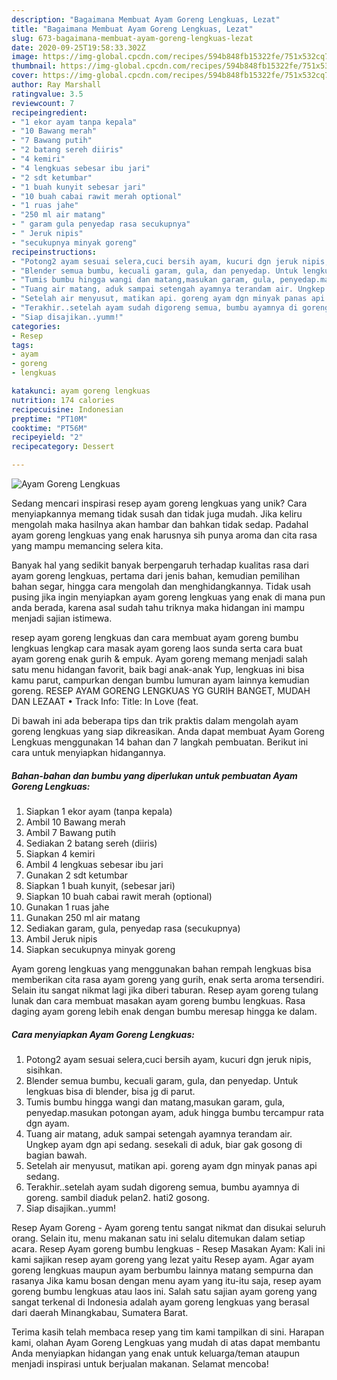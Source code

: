 ```yaml
---
description: "Bagaimana Membuat Ayam Goreng Lengkuas, Lezat"
title: "Bagaimana Membuat Ayam Goreng Lengkuas, Lezat"
slug: 673-bagaimana-membuat-ayam-goreng-lengkuas-lezat
date: 2020-09-25T19:58:33.302Z
image: https://img-global.cpcdn.com/recipes/594b848fb15322fe/751x532cq70/ayam-goreng-lengkuas-foto-resep-utama.jpg
thumbnail: https://img-global.cpcdn.com/recipes/594b848fb15322fe/751x532cq70/ayam-goreng-lengkuas-foto-resep-utama.jpg
cover: https://img-global.cpcdn.com/recipes/594b848fb15322fe/751x532cq70/ayam-goreng-lengkuas-foto-resep-utama.jpg
author: Ray Marshall
ratingvalue: 3.5
reviewcount: 7
recipeingredient:
- "1 ekor ayam tanpa kepala"
- "10 Bawang merah"
- "7 Bawang putih"
- "2 batang sereh diiris"
- "4 kemiri"
- "4 lengkuas sebesar ibu jari"
- "2 sdt ketumbar"
- "1 buah kunyit sebesar jari"
- "10 buah cabai rawit merah optional"
- "1 ruas jahe"
- "250 ml air matang"
- " garam gula penyedap rasa secukupnya"
- " Jeruk nipis"
- "secukupnya minyak goreng"
recipeinstructions:
- "Potong2 ayam sesuai selera,cuci bersih ayam, kucuri dgn jeruk nipis, sisihkan."
- "Blender semua bumbu, kecuali garam, gula, dan penyedap. Untuk lengkuas bisa di blender, bisa jg di parut."
- "Tumis bumbu hingga wangi dan matang,masukan garam, gula, penyedap.masukan potongan ayam, aduk hingga bumbu tercampur rata dgn ayam."
- "Tuang air matang, aduk sampai setengah ayamnya terandam air. Ungkep ayam dgn api sedang. sesekali di aduk, biar gak gosong di bagian bawah."
- "Setelah air menyusut, matikan api. goreng ayam dgn minyak panas api sedang."
- "Terakhir..setelah ayam sudah digoreng semua, bumbu ayamnya di goreng. sambil diaduk pelan2. hati2 gosong."
- "Siap disajikan..yumm!"
categories:
- Resep
tags:
- ayam
- goreng
- lengkuas

katakunci: ayam goreng lengkuas 
nutrition: 174 calories
recipecuisine: Indonesian
preptime: "PT10M"
cooktime: "PT56M"
recipeyield: "2"
recipecategory: Dessert

---
```



![Ayam Goreng Lengkuas](https://img-global.cpcdn.com/recipes/594b848fb15322fe/751x532cq70/ayam-goreng-lengkuas-foto-resep-utama.jpg)

Sedang mencari inspirasi resep ayam goreng lengkuas yang unik? Cara menyiapkannya memang tidak susah dan tidak juga mudah. Jika keliru mengolah maka hasilnya akan hambar dan bahkan tidak sedap. Padahal ayam goreng lengkuas yang enak harusnya sih punya aroma dan cita rasa yang mampu memancing selera kita.

Banyak hal yang sedikit banyak berpengaruh terhadap kualitas rasa dari ayam goreng lengkuas, pertama dari jenis bahan, kemudian pemilihan bahan segar, hingga cara mengolah dan menghidangkannya. Tidak usah pusing jika ingin menyiapkan ayam goreng lengkuas yang enak di mana pun anda berada, karena asal sudah tahu triknya maka hidangan ini mampu menjadi sajian istimewa.

resep ayam goreng lengkuas dan cara membuat ayam goreng bumbu lengkuas lengkap cara masak ayam goreng laos sunda serta cara buat ayam goreng enak gurih &amp; empuk. Ayam goreng memang menjadi salah satu menu hidangan favorit, baik bagi anak-anak Yup, lengkuas ini bisa kamu parut, campurkan dengan bumbu lumuran ayam lainnya kemudian goreng. RESEP AYAM GORENG LENGKUAS YG GURIH BANGET, MUDAH DAN LEZAAT • Track Info: Title: In Love (feat.


Di bawah ini ada beberapa tips dan trik praktis dalam mengolah ayam goreng lengkuas yang siap dikreasikan. Anda dapat membuat Ayam Goreng Lengkuas menggunakan 14 bahan dan 7 langkah pembuatan. Berikut ini cara untuk menyiapkan hidangannya.

<!--inarticleads1-->

##### Bahan-bahan dan bumbu yang diperlukan untuk pembuatan Ayam Goreng Lengkuas:

1. Siapkan 1 ekor ayam (tanpa kepala)
1. Ambil 10 Bawang merah
1. Ambil 7 Bawang putih
1. Sediakan 2 batang sereh (diiris)
1. Siapkan 4 kemiri
1. Ambil 4 lengkuas sebesar ibu jari
1. Gunakan 2 sdt ketumbar
1. Siapkan 1 buah kunyit, (sebesar jari)
1. Siapkan 10 buah cabai rawit merah (optional)
1. Gunakan 1 ruas jahe
1. Gunakan 250 ml air matang
1. Sediakan  garam, gula, penyedap rasa (secukupnya)
1. Ambil  Jeruk nipis
1. Siapkan secukupnya minyak goreng


Ayam goreng lengkuas yang menggunakan bahan rempah lengkuas bisa memberikan cita rasa ayam goreng yang gurih, enak serta aroma tersendiri. Selain itu sangat nikmat lagi jika diberi taburan. Resep ayam goreng tulang lunak dan cara membuat masakan ayam goreng bumbu lengkuas. Rasa daging ayam goreng lebih enak dengan bumbu meresap hingga ke dalam. 

<!--inarticleads2-->

##### Cara menyiapkan Ayam Goreng Lengkuas:

1. Potong2 ayam sesuai selera,cuci bersih ayam, kucuri dgn jeruk nipis, sisihkan.
1. Blender semua bumbu, kecuali garam, gula, dan penyedap. Untuk lengkuas bisa di blender, bisa jg di parut.
1. Tumis bumbu hingga wangi dan matang,masukan garam, gula, penyedap.masukan potongan ayam, aduk hingga bumbu tercampur rata dgn ayam.
1. Tuang air matang, aduk sampai setengah ayamnya terandam air. Ungkep ayam dgn api sedang. sesekali di aduk, biar gak gosong di bagian bawah.
1. Setelah air menyusut, matikan api. goreng ayam dgn minyak panas api sedang.
1. Terakhir..setelah ayam sudah digoreng semua, bumbu ayamnya di goreng. sambil diaduk pelan2. hati2 gosong.
1. Siap disajikan..yumm!


Resep Ayam Goreng - Ayam goreng tentu sangat nikmat dan disukai seluruh orang. Selain itu, menu makanan satu ini selalu ditemukan dalam setiap acara. Resep Ayam goreng bumbu lengkuas - Resep Masakan Ayam: Kali ini kami sajikan resep ayam goreng yang lezat yaitu Resep ayam. Agar ayam goreng lengkuas maupun ayam berbumbu lainnya matang sempurna dan rasanya Jika kamu bosan dengan menu ayam yang itu-itu saja, resep ayam goreng bumbu lengkuas atau laos ini. Salah satu sajian ayam goreng yang sangat terkenal di Indonesia adalah ayam goreng lengkuas yang berasal dari daerah Minangkabau, Sumatera Barat. 

Terima kasih telah membaca resep yang tim kami tampilkan di sini. Harapan kami, olahan Ayam Goreng Lengkuas yang mudah di atas dapat membantu Anda menyiapkan hidangan yang enak untuk keluarga/teman ataupun menjadi inspirasi untuk berjualan makanan. Selamat mencoba!
